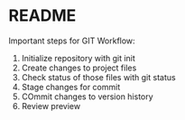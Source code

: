 # README #

Important steps for GIT Workflow:

1. Initialize repository with git init
2. Create changes to project files
3. Check status of those files with git status
4. Stage changes for commit
5. COmmit changes to version history
6. Review preview
